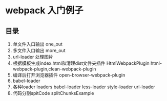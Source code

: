 # webpack 入门例子
## 目录
1. 单文件入口输出 one_out
2. 多文件入口输出 more_out
3. url-loader 处理图片
4. 根据模板生成index.html和清理dist文件夹插件 HtmlWebpackPlugin  html-webpack-plugin,clean-webpack-plugin
5. 编译后打开浏览器插件 open-browser-webpack-plugin
6. babel-loader
7. 各种loader loaders babel-loader less-loader style-loader url-loader 
8. 代码分割spitCode splitChunksExample